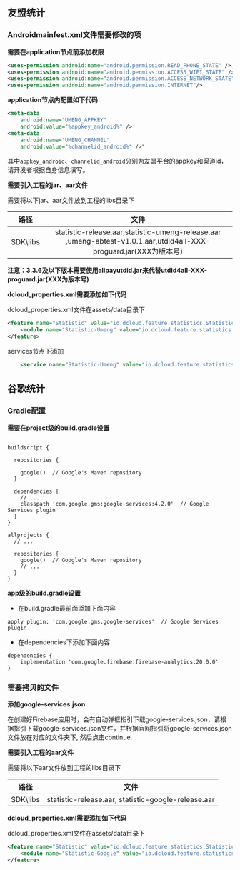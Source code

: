 ## 友盟统计

### Androidmainfest.xml文件需要修改的项
**需要在application节点前添加权限**

```xml
<uses-permission android:name="android.permission.READ_PHONE_STATE" />,
<uses-permission android:name="android.permission.ACCESS_WIFI_STATE" />,
<uses-permission android:name="android.permission.ACCESS_NETWORK_STATE" />,
<uses-permission android:name="android.permission.INTERNET"/>
```

**application节点内配置如下代码**
```xml
<meta-data            
    android:name="UMENG_APPKEY"
    android:value="%appkey_android%" />
<meta-data            
    android:name="UMENG_CHANNEL"
    android:value="%channelid_android%" />"
```

其中`appkey_android`、`channelid_android`分别为友盟平台的appkey和渠道id，请开发者根据自身信息填写。


**需要引入工程的jar、aar文件**

需要将以下jar、aar文件放到工程的libs目录下

| 路径 | 文件 | 
| :-------: | :-------: |
| SDK\libs | statistic-release.aar,statistic-umeng-release.aar ,umeng-abtest-v1.0.1.aar,utdid4all-XXX-proguard.jar(XXX为版本号)|

**注意：3.3.6及以下版本需要使用alipayutdid.jar来代替utdid4all-XXX-proguard.jar(XXX为版本号)**

**dcloud_properties.xml需要添加如下代码**

dcloud_properties.xml文件在assets/data目录下

``` xml
<feature name="Statistic" value="io.dcloud.feature.statistics.StatisticsFeatureImpl">
	<module name="Statistic-Umeng" value="io.dcloud.feature.statistics.umeng.UmengStatistics" />
</feature>
```
services节点下添加

```xml
	<service name="Statistic-Umeng" value="io.dcloud.feature.statistics.umeng.StatisticsBootImpl"/>
```

## 谷歌统计

### Gradle配置
**需要在project级的build.gradle设置**
```

buildscript {

  repositories {

    google()  // Google's Maven repository
  }

  dependencies {
    // ...
    classpath 'com.google.gms:google-services:4.2.0'  // Google Services plugin
  }
}

allprojects {
  // ...

  repositories {
    google()  // Google's Maven repository
    // ...
  }
}

```

**app级的build.gradle设置**
- 在build.gradle最前面添加下面内容
```
apply plugin: 'com.google.gms.google-services'  // Google Services plugin
```
- 在dependencies下添加下面内容
```
dependencies {
    implementation 'com.google.firebase:firebase-analytics:20.0.0'
}
```

### 需要拷贝的文件

**添加google-services.json**

在创建好Firebase应用时，会有自动弹框指引下载googie-services.json，请根据指引下载google-services.json文件，并根据官网指引将google-services.json文件放在对应的文件夹下, 然后点击continue.


**需要引入工程的aar文件**

需要将以下aar文件放到工程的libs目录下

| 路径 | 文件 | 
| :-------: | :-------: |
| SDK\libs |statistic-release.aar, statistic-google-release.aar |

**dcloud_properties.xml需要添加如下代码**

dcloud_properties.xml文件在assets/data目录下

``` xml
<feature name="Statistic" value="io.dcloud.feature.statistics.StatisticsFeatureImpl">
	<module name="Statistic-Google" value="io.dcloud.feature.statistics.google.GoogleStatistics" />
</feature>
```
